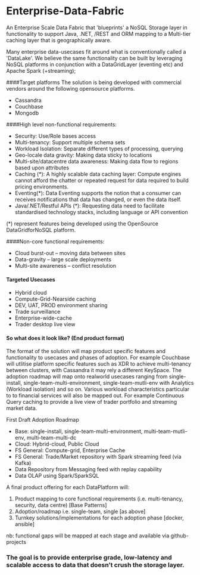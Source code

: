 # Enterprise-Data-Fabric

An Enterprise Scale Data Fabric that 'blueprints' a NoSQL Storage layer in functionality to support Java, .NET, /REST and ORM mapping to a Multi-tier caching layer that is geographically aware. 

Many enterprise data-usecases fit around what is conventionally called a 'DataLake'. We believe the same functionality can be built by leveraging NoSQL platforms in conjunction with a DataGridLayer (eventing etc) and Apache Spark (+streaming); 

####Target platforms
The solution is being developed with commercial vendors around the following opensource platforms.
* Cassandra
* Couchbase
* Mongodb

####High level non-functional requirements:
*	Security: Use/Role bases access
*	Multi-tenancy: Support multiple schema sets
*	Workload Isolation: Separate different types of processing, querying
*	Geo-locale data gravity: Making data sticky to locations 
*	Multi-site/datacentre data awareness: Making data flow to regions based upon attributes
*	Caching (*): A highly scalable data caching layer: Compute engines cannot afford the chatter or repeated request for data required to build pricing environments. 
* Eventing(*): Data Eventing supports the notion that a consumer can receives notifications that data has changed, or even the data itself.
*	Java/.NET/Restful APIs (*): Requesting data need to facilitate standardised technology stacks, including language or API convention

(*) represent features being developed using the OpenSource DataGridforNoSQL platform.

####Non-core functional requirements:
*	Cloud burst-out – moving data between sites
*	Data-gravity – large scale deployments
*	Multi-site awareness – conflict resolution

#### Targeted Usecases
* Hybrid cloud
* Compute-Grid-Nearside caching
* DEV, UAT, PROD environment sharing
* Trade surveillance
* Enterprise-wide-cache
* Trader desktop live view

#### So what does it look like? (End product format)
The format of the solution will map product specific features and functionality to usecases and phases of adoption. For example Couchbase will utlitise platform specific features such as XDR to achieve multi-tenancy between clusters, with Cassandra it may rely a different KeySpace. The adoption roadmap will map onto realworld usecases ranging from single-install, single-team-multi-environment, single-team-mutli-env with Analytics (Workload isolation) and so on. Various workload characteristics particular to to financial services will also be mapped out. For example Continuous Query caching to provide a live view of trader portfolio and streaming market data. 

First Draft Adoption Roadmap
 * Base: single-install, single-team-multi-environment, multi-team-mutli-env, multi-team-multi-dc
 * Cloud: Hybrid-cloud, Public Cloud
 * FS General: Compute-grid, Enterprise Cache
 * FS General: Trade/Market repository with Spark streaming feed (via Kafka)
 * Data Repository from Messaging feed with replay capability
 * Data OLAP using Spark/SparkSQL

A final product offering for each DataPlatform will:
 1. Product mapping to core functional requirements (i.e. multi-tenancy, security, data centre) [Base Patterns]
 1. Adoption/roadmap i.e. single-team, single [as above]
 1. Turnkey solutions/implementations for each adoption phase [docker, ansible]

nb: functional gaps will be mapped at each stage and available via github-projects

### The goal is to provide enterprise grade, low-latency and scalable access to data that doesn’t crush the storage layer.


